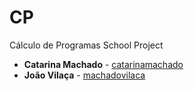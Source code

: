 # CP
Cálculo de Programas School Project

* **Catarina Machado** - [catarinamachado](https://github.com/catarinamachado)
* **João Vilaça** - [machadovilaca](https://github.com/machadovilaca)

